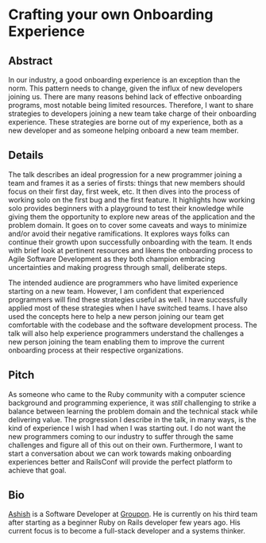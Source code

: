 # Crafting your own Onboarding Experience

## Abstract

In our industry, a good onboarding experience is an exception than the norm. This pattern needs to change, given the influx of new developers joining us. There are many reasons behind lack of effective onboarding programs, most notable being limited resources. Therefore, I want to share strategies to developers joining a new team take charge of their onboarding experience. These strategies are borne out of my experience, both as a new developer and as someone helping onboard a new team member.

## Details

The talk describes an ideal progression for a new programmer joining a team and frames it as a series of firsts: things that new members should focus on their first day, first week, etc. It then dives into the process of working solo on the first bug and the first feature. It highlights how working solo provides beginners with a playground to test their knowledge while giving them the opportunity to explore new areas of the application and the problem domain. It goes on to cover some caveats and ways to minimize and/or avoid their negative ramifications. It explores ways folks can continue their growth upon successfully onboarding with the team. It ends with brief look at pertinent resources and likens the onboarding process to Agile Software Development as they both champion embracing uncertainties and making progress through small, deliberate steps.

The intended audience are programmers who have limited experience starting on a new team. However, I am confident that experienced programmers will find these strategies useful as well. I have successfully applied most of these strategies when I have switched teams. I have also used the concepts here to help a new person joining our team get comfortable with the codebase and the software development process. The talk will also help experience programmers understand the challenges a new person joining the team enabling them to improve the current onboarding process at their respective organizations.

## Pitch

As someone who came to the Ruby community with a computer science background and programming experience, it was *still* challenging to strike a balance between learning the problem domain and the technical stack while delivering value. The progression I describe in the talk, in many ways, is the kind of experience I wish I had when I was starting out. I do not want the new programmers coming to our industry to suffer through the same challenges and figure all of this out on their own. Furthermore, I want to start a conversation about we can work towards making onboarding experiences better and RailsConf will provide the perfect platform to achieve that goal.

## Bio

[Ashish](https://twitter.com/tundal45) is a Software Developer at [Groupon](http://engineering.groupon.com). He is currently on his third team after starting as a beginner Ruby on Rails developer few years ago. His current focus is to become a full-stack developer and a systems thinker.